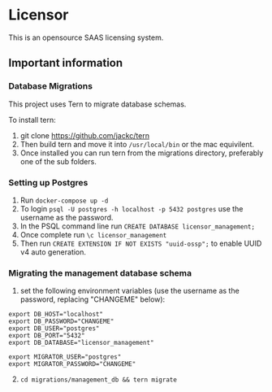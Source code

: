 # Licensor

This is an opensource SAAS licensing system.


## Important information


### Database Migrations
This project uses Tern to migrate database schemas.

To install tern:

1. git clone https://github.com/jackc/tern
2. Then build tern and move it into `/usr/local/bin` or the mac equivilent.
3. Once installed you can run tern from the migrations directory, preferably one of the sub folders.


### Setting up Postgres

1. Run `docker-compose up -d`
2. To login `psql -U postgres -h localhost -p 5432 postgres` use the username as the password.
3. In the PSQL command line run `CREATE DATABASE licensor_management;`
4. Once complete run `\c licensor_management`
5. Then run `CREATE EXTENSION IF NOT EXISTS "uuid-ossp";` to enable UUID v4 auto generation.

### Migrating the management database schema

1. set the following environment variables (use the username as the password, replacing "CHANGEME" below):
```
export DB_HOST="localhost"
export DB_PASSWORD="CHANGEME"
export DB_USER="postgres"
export DB_PORT="5432"
export DB_DATABASE="licensor_management"

export MIGRATOR_USER="postgres"
export MIGRATOR_PASSWORD="CHANGEME"
```

2. `cd migrations/management_db && tern migrate`
